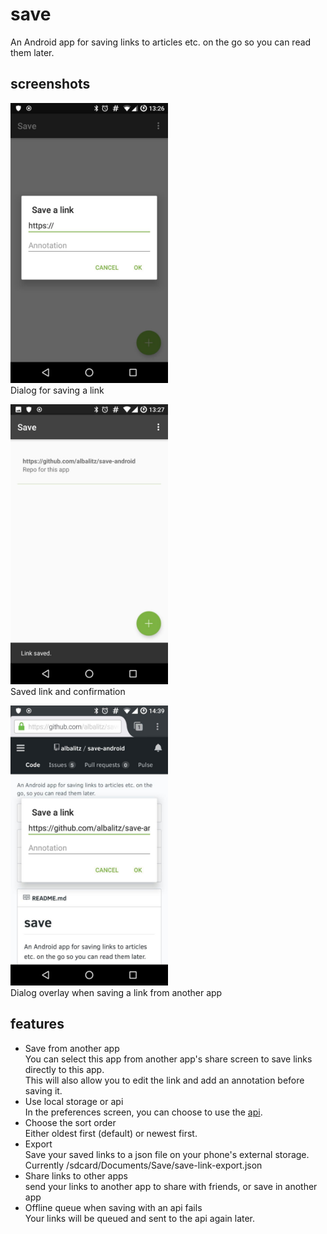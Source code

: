 # save
An Android app for saving links to articles etc. on the go so you can read them later.

## screenshots
<img src="screenshots/add_dialog.jpg" width="50%"></a>  
Dialog for saving a link

<img src="screenshots/link_saved.jpg" width="50%"></a>  
Saved link and confirmation

<img src="screenshots/share_overlay.jpg" width="50%"></a>  
Dialog overlay when saving a link from another app

## features
- Save from another app  
  You can select this app from another app's share screen to save links directly to this app.  
  This will also allow you to edit the link and add an annotation before saving it.
- Use local storage or api  
  In the preferences screen, you can choose to use the [api](https://github.com/albalitz/save-api).
- Choose the sort order  
  Either oldest first (default) or newest first.
- Export  
  Save your saved links to a json file on your phone's external storage.  
  Currently /sdcard/Documents/Save/save-link-export.json
- Share links to other apps  
  send your links to another app to share with friends, or save in another app
- Offline queue when saving with an api fails  
  Your links will be queued and sent to the api again later.

